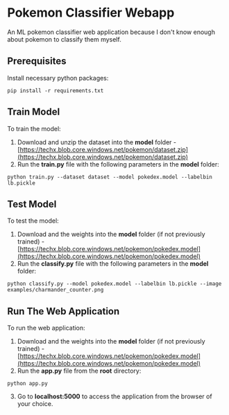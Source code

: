 # Pokemon Classifier Webapp

An ML pokemon classifier web application because I don't know enough about pokemon to classify them myself.

## Prerequisites

Install necessary python packages:

```
pip install -r requirements.txt
```

## Train Model

To train the model: 

1) Download and unzip the dataset into the **model** folder - [https://techx.blob.core.windows.net/pokemon/dataset.zip](https://techx.blob.core.windows.net/pokemon/dataset.zip)
2) Run the **train.py** file with the following parameters in the **model** folder:

```
python train.py --dataset dataset --model pokedex.model --labelbin lb.pickle
```

## Test Model

To test the model:

1) Download and the weights into the **model** folder (if not previously trained) - [https://techx.blob.core.windows.net/pokemon/pokedex.model](https://techx.blob.core.windows.net/pokemon/pokedex.model)
2) Run the **classify.py** file with the following parameters in the **model** folder:

```
python classify.py --model pokedex.model --labelbin lb.pickle --image examples/charmander_counter.png
```

## Run The Web Application

To run the web application:

1) Download and the weights into the **model** folder (if not previously trained) - [https://techx.blob.core.windows.net/pokemon/pokedex.model](https://techx.blob.core.windows.net/pokemon/pokedex.model)
2) Run the **app.py** file from the **root** directory:

```
python app.py
```

3) Go to **localhost:5000** to access the application from the browser of your choice.
